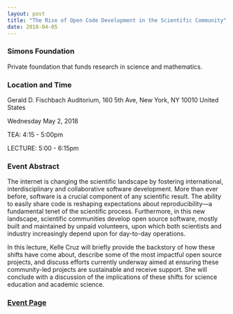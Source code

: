 ```yaml
---
layout: post
title: "The Rise of Open Code Development in the Scientific Community"
date: 2018-04-05
---
```

### Simons Foundation 

Private foundation that funds research in science and mathematics.

### Location and Time

Gerald D. Fischbach Auditorium, 160 5th Ave, New York, NY 10010 United States 

Wednesday May 2, 2018

TEA: 4:15 - 5:00pm

LECTURE: 5:00 - 6:15pm

### Event Abstract

The internet is changing the scientific landscape by fostering international, interdisciplinary and collaborative software development. More than ever before, software is a crucial component of any scientific result. The ability to easily share code is reshaping expectations about reproducibility—a fundamental tenet of the scientific process. Furthermore, in this new landscape, scientific communities develop open source software, mostly built and maintained by unpaid volunteers, upon which both scientists and industry increasingly depend upon for day-to-day operations.

In this lecture, Kelle Cruz will briefly provide the backstory of how these shifts have come about, describe some of the most impactful open source projects, and discuss efforts currently underway aimed at ensuring these community-led projects are sustainable and receive support. She will conclude with a discussion of the implications of these shifts for science education and academic science.

### [Event Page](https://www.simonsfoundation.org/event/collaborations-in-the-extreme-the-rise-of-open-code-development-in-the-scientific-community/)